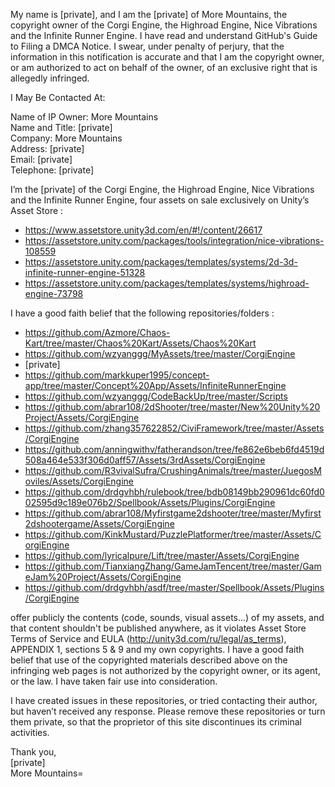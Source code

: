 My name is [private], and I am the [private] of More Mountains, the copyright owner of the Corgi Engine, the Highroad Engine, Nice Vibrations and the Infinite Runner Engine. I have read and understand GitHub's Guide to Filing a DMCA Notice. I swear, under penalty of perjury, that the information in this notification is accurate and that I am the copyright owner, or am authorized to act on behalf of the owner, of an exclusive right that is allegedly infringed.

I May Be Contacted At:

Name of IP Owner: More Mountains  
Name and Title: [private]  
Company: More Mountains  
Address: [private]  
Email: [private]  
Telephone: [private]  

I’m the [private] of the Corgi Engine, the Highroad Engine, Nice Vibrations and the Infinite Runner Engine, four assets on sale exclusively on Unity’s Asset Store :  
- https://www.assetstore.unity3d.com/en/#!/content/26617  
- https://assetstore.unity.com/packages/tools/integration/nice-vibrations-108559  
- https://assetstore.unity.com/packages/templates/systems/2d-3d-infinite-runner-engine-51328  
- https://assetstore.unity.com/packages/templates/systems/highroad-engine-73798  

I have a good faith belief that the following repositories/folders :  

* https://github.com/Azmore/Chaos-Kart/tree/master/Chaos%20Kart/Assets/Chaos%20Kart  
* https://github.com/wzyanggg/MyAssets/tree/master/CorgiEngine  
* [private]
* https://github.com/markkuper1995/concept-app/tree/master/Concept%20App/Assets/InfiniteRunnerEngine  
* https://github.com/wzyanggg/CodeBackUp/tree/master/Scripts  
* https://github.com/abrar108/2dShooter/tree/master/New%20Unity%20Project/Assets/CorgiEngine  
* https://github.com/zhang357622852/CiviFramework/tree/master/Assets/CorgiEngine  
* https://github.com/anningwithv/fatherandson/tree/fe862e6beb6fd4519d508a464e533f306d0aff57/Assets/3rdAssets/CorgiEngine  
* https://github.com/R3vivalSufra/CrushingAnimals/tree/master/JuegosMoviles/Assets/CorgiEngine  
* https://github.com/drdgvhbh/rulebook/tree/bdb08149bb290961dc60fd002595d9c189e076b2/Spellbook/Assets/Plugins/CorgiEngine  
* https://github.com/abrar108/Myfirstgame2dshooter/tree/master/Myfirst2dshootergame/Assets/CorgiEngine  
* https://github.com/KinkMustard/PuzzlePlatformer/tree/master/Assets/CorgiEngine  
* https://github.com/lyricalpure/Lift/tree/master/Assets/CorgiEngine  
* https://github.com/TianxiangZhang/GameJamTencent/tree/master/GameJam%20Project/Assets/CorgiEngine  
* https://github.com/drdgvhbh/asdf/tree/master/Spellbook/Assets/Plugins/CorgiEngine  

offer publicly the contents (code, sounds, visual assets…) of my assets, and that content shouldn't be published anywhere, as it violates Asset Store Terms of Service and EULA (http://unity3d.com/ru/legal/as_terms), APPENDIX 1, sections 5 & 9 and my own copyrights. I have a good faith belief that use of the copyrighted materials described above on the infringing web pages is not authorized by the copyright owner, or its agent, or the law. I have taken fair use into consideration.

I have created issues in these repositories, or tried contacting their author, but haven’t received any response. Please remove these repositories or turn them private, so that the proprietor of this site discontinues its criminal activities.

Thank you,  
[private]  
More Mountains=  
